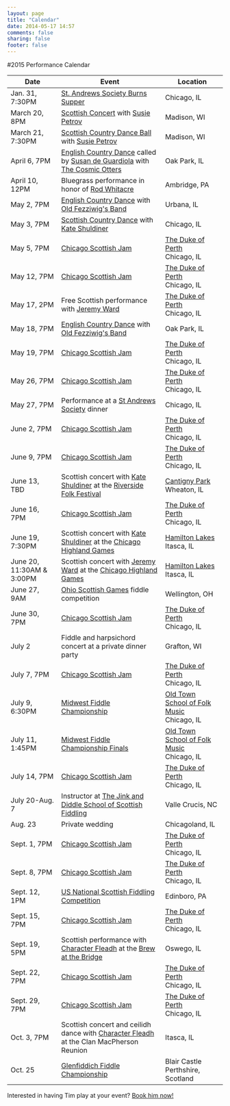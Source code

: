 ```yaml
---
layout: page
title: "Calendar"
date: 2014-05-17 14:57
comments: false
sharing: false
footer: false
---
```

#2015 Performance Calendar

|      Date        | Event       | Location
|------------------|-------------|---------
|Jan. 31, 7:30PM   | [St. Andrews Society Burns Supper](http://www.chicagoscots.org/burnssupper/) | Chicago, IL
|March 20, 8PM     | [Scottish Concert](http://sprott.physics.wisc.edu/mscd/ball2015.htm) with [Susie Petrov](http://www.susiepetrov.com) | Madison, WI
|March 21, 7:30PM  | [Scottish Country Dance Ball](http://sprott.physics.wisc.edu/mscd/ball2015.htm) with [Susie Petrov](http://www.susiepetrov.com) | Madison, WI
|April 6, 7PM      | [English Country Dance](http://www.fnal.gov/orgs/folkdance/english/) called by [Susan de Guardiola](http://www.kickery.com/) with [The Cosmic Otters](http://thecosmicotters.com/) | Oak Park, IL
|April 10, 12PM    | Bluegrass performance in honor of [Rod Whitacre](http://www.tsm.edu/whitacrecelebration) | Ambridge, PA
|May 2, 7PM        | [English Country Dance](http://www.urbana-contra.org/sched_summer.html) with [Old Fezziwig's Band](http://www.oldfezziwigsband.com) | Urbana, IL
|May 3, 7PM        | [Scottish Country Dance](http://www.rscds-chicago.org/) with [Kate Shuldiner](/shuldiner.html) | Chicago, IL
|May 5, 7PM        | [Chicago Scottish Jam](/jamming.html) | [The Duke of Perth](http://www.dukeofperth.com/) <br> Chicago, IL
|May 12, 7PM       | [Chicago Scottish Jam](/jamming.html) | [The Duke of Perth](http://www.dukeofperth.com/) <br> Chicago, IL
|May 17, 2PM       | Free Scottish performance with [Jeremy Ward](http://www.jeremydavidward.com/) | [The Duke of Perth](http://www.dukeofperth.com/) <br> Chicago, IL
|May 18, 7PM       | [English Country Dance](http://www.fnal.gov/orgs/folkdance/english/) with [Old Fezziwig's Band](http://www.oldfezziwigsband.com/) | Oak Park, IL
|May 19, 7PM       | [Chicago Scottish Jam](/jamming.html) | [The Duke of Perth](http://www.dukeofperth.com/) <br> Chicago, IL
|May 26, 7PM       | [Chicago Scottish Jam](/jamming.html) | [The Duke of Perth](http://www.dukeofperth.com/) <br> Chicago, IL
|May 27, 7PM       | Performance at a [St Andrews Society](http://www.chicagoscots.org) dinner | Chicago, IL
|June 2, 7PM       | [Chicago Scottish Jam](/jamming.html) | [The Duke of Perth](http://www.dukeofperth.com/) <br> Chicago, IL
|June 9, 7PM       | [Chicago Scottish Jam](/jamming.html) | [The Duke of Perth](http://www.dukeofperth.com/) <br> Chicago, IL
|June 13, TBD      | Scottish concert with [Kate Shuldiner](/shuldiner.html) at the [Riverside Folk Festival](http://www.rside.org/event/) | [Cantigny Park](http://www.cantigny.org/) <br> Wheaton, IL
|June 16, 7PM      | [Chicago Scottish Jam](/jamming.html) | [The Duke of Perth](http://www.dukeofperth.com/) <br> Chicago, IL
|June 19, 7:30PM   | Scottish concert with [Kate Shuldiner](/shuldiner.html) at the [Chicago Highland Games](http://www.chicagoscots.org/highlandgames/) | [Hamilton Lakes](http://www.hamiltonpartners.com/location_overview.php?id=43&region=IL&type=office) <br> Itasca, IL
|June 20, 11:30AM & 3:00PM | Scottish concert with [Jeremy Ward](http://www.jeremydavidward.com/) at the [Chicago Highland Games](http://www.chicagoscots.org/highlandgames/) | [Hamilton Lakes](http://www.hamiltonpartners.com/location_overview.php?id=43&region=IL&type=office) <br> Itasca, IL
|June 27, 9AM      | [Ohio Scottish Games](www.ohioscottishgames.com/#!competitions/vstc4=fiddle) fiddle competition | Wellington, OH
|June 30, 7PM      | [Chicago Scottish Jam](/jamming.html) | [The Duke of Perth](http://www.dukeofperth.com/) <br> Chicago, IL
|July 2            | Fiddle and harpsichord concert at a private dinner party | Grafton, WI
|July 7, 7PM       | [Chicago Scottish Jam](/jamming.html) | [The Duke of Perth](http://www.dukeofperth.com/) <br> Chicago, IL
|July 9, 6:30PM    | [Midwest Fiddle Championship](http://www.squareroots.org/fiddle/) | [Old Town School of Folk Music](https://www.oldtownschool.org/) <br> Chicago, IL
|July 11, 1:45PM   | [Midwest Fiddle Championship Finals](http://www.squareroots.org/fiddle/) | [Old Town School of Folk Music](https://www.oldtownschool.org/) <br> Chicago, IL
|July 14, 7PM      | [Chicago Scottish Jam](/jamming.html) | [The Duke of Perth](http://www.dukeofperth.com/) <br> Chicago, IL
|July 20-Aug. 7    | Instructor at [The Jink and Diddle School of Scottish Fiddling](http://www.jinkdiddle.com/) | Valle Crucis, NC
|Aug. 23           | Private wedding | Chicagoland, IL
|Sept. 1, 7PM      | [Chicago Scottish Jam](/jamming.html) | [The Duke of Perth](http://www.dukeofperth.com/) <br> Chicago, IL
|Sept. 8, 7PM      | [Chicago Scottish Jam](/jamming.html) | [The Duke of Perth](http://www.dukeofperth.com/) <br> Chicago, IL
|Sept. 12, 1PM     | [US National Scottish Fiddling Competition](http://www.edinboro.edu/events/highland-games/competition-entries/regional-fiddle-competition.html) | Edinboro, PA
|Sept. 15, 7PM     | [Chicago Scottish Jam](/jamming.html) | [The Duke of Perth](http://www.dukeofperth.com/) <br> Chicago, IL
|Sept. 19, 5PM     | Scottish performance with [Character Fleadh](http://www.reverbnation.com/characterfleadh) at the [Brew at the Bridge](http://www.brewatthebridge.com/) | Oswego, IL
|Sept. 22, 7PM     | [Chicago Scottish Jam](/jamming.html) | [The Duke of Perth](http://www.dukeofperth.com/) <br> Chicago, IL
|Sept. 29, 7PM     | [Chicago Scottish Jam](/jamming.html) | [The Duke of Perth](http://www.dukeofperth.com/) <br> Chicago, IL
|Oct. 3, 7PM       | Scottish concert and ceilidh dance with [Character Fleadh](http://www.reverbnation.com/characterfleadh) at the Clan MacPherson Reunion | Itasca, IL
|Oct. 25           | [Glenfiddich Fiddle Championship](http://www.glenfiddich.com/uk/explore/latest-events/glenfiddich-fiddle-championship/) | Blair Castle <br> Perthshire, Scotland

Interested in having Tim play at your event? [Book him now!](/contact.html)
